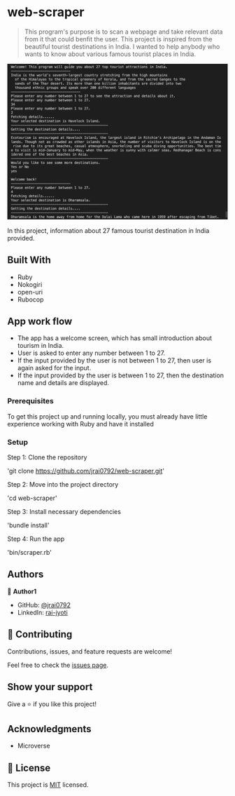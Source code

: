 # web-scraper

> This program's purpose is to scan a webpage and take relevant data from it that could benfit the user. This project is inspired from the beautiful tourist destinations in India. I wanted to help anybody who wants to know about various famous tourist places in India. 

![screenshot](./screenshot.png)

In this project, information about 27 famous tourist destination in India provided.

## Built With

- Ruby
- Nokogiri
- open-uri
- Rubocop

## App work flow
- The app has a welcome screen, which has small introduction about tourism in India.
- User is asked to enter any number between 1 to 27.
- If the input provided by the user is not between 1 to 27, then user is again asked for the input.
- If the input provided by the user is between 1 to 27, then the destination name and details are displayed.

### Prerequisites
To get this project up and running locally, you must already have little experience working with Ruby and have it installed
### Setup
Step 1: Clone the repository

'git clone https://github.com/jrai0792/web-scraper.git'

Step 2: Move into the project directory

'cd web-scraper'

Step 3: Install necessary dependencies

'bundle install'

Step 4: Run the app

'bin/scraper.rb'

## Authors

👤 **Author1**

- GitHub: [@jrai0792](https://github.com/githubhandle)
- LinkedIn: [rai-jyoti](https://linkedin.com/linkedinhandle)


## 🤝 Contributing

Contributions, issues, and feature requests are welcome!

Feel free to check the [issues page](issues/).

## Show your support

Give a ⭐️ if you like this project!

## Acknowledgments

- Microverse

## 📝 License

This project is [MIT](lic.url) licensed.
